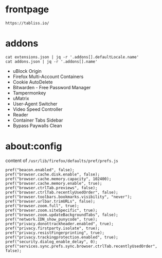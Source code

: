 # frontpage

`https://tabliss.io/`

# addons

```
cat extensions.json | jq -r '.addons[].defaultLocale.name'
cat addons.json | jq -r '.addons[].name'
```


- uBlock Origin
- Firefox Multi-Account Containers
- Cookie AutoDelete
- Bitwarden - Free Password Manager
- Tampermonkey
- uMatrix
- User-Agent Switcher
- Video Speed Controller
- Reader
- Container Tabs Sidebar
- Bypass Paywalls Clean


# about:config

content of `/usr/lib/firefox/defaults/pref/prefs.js`

```
pref("beacon.enabled", false);
pref("browser.cache.disk.enable", false);
pref("browser.cache.memory.capacity", 102400);
pref("browser.cache.memory.enable", true);
pref("browser.ctrlTab.previews", false);
pref("browser.ctrlTab.recentlyUsedOrder", false);
pref("browser.toolbars.bookmarks.visibility", "never");
pref("browser.urlbar.trimURLs", false);
pref("browser.zoom.full", true);
pref("browser.zoom.siteSpecific", true);
pref("browser.zoom.updateBackgroundTabs", false);
pref("network.IDN_show_punycode", true);
pref("privacy.donottrackheader.enabled", true);
pref("privacy.firstparty.isolate", true);
pref("privacy.resistFingerprinting", true);
pref("privacy.trackingprotection.enabled", true);
pref("security.dialog_enable_delay", 0);
pref("services.sync.prefs.sync.browser.ctrlTab.recentlyUsedOrder", false);
```
